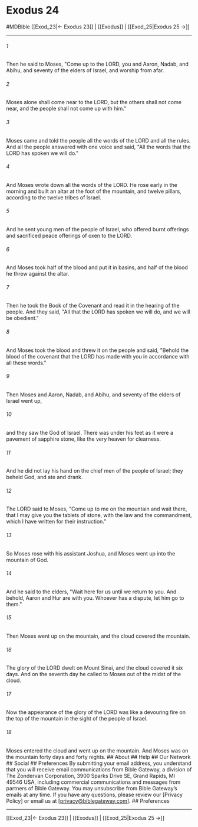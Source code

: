 # Exodus 24
#MDBible
[[Exod_23|← Exodus 23]] | [[Exodus]] | [[Exod_25|Exodus 25 →]]

***






###### 1 


Then he said to Moses, "Come up to the LORD, you and Aaron, Nadab, and Abihu, and seventy of the elders of Israel, and worship from afar. 





###### 2 


Moses alone shall come near to the LORD, but the others shall not come near, and the people shall not come up with him." 





###### 3 


Moses came and told the people all the words of the LORD and all the rules. And all the people answered with one voice and said, "All the words that the LORD has spoken we will do." 





###### 4 


And Moses wrote down all the words of the LORD. He rose early in the morning and built an altar at the foot of the mountain, and twelve pillars, according to the twelve tribes of Israel. 





###### 5 


And he sent young men of the people of Israel, who offered burnt offerings and sacrificed peace offerings of oxen to the LORD. 





###### 6 


And Moses took half of the blood and put it in basins, and half of the blood he threw against the altar. 





###### 7 


Then he took the Book of the Covenant and read it in the hearing of the people. And they said, "All that the LORD has spoken we will do, and we will be obedient." 





###### 8 


And Moses took the blood and threw it on the people and said, "Behold the blood of the covenant that the LORD has made with you in accordance with all these words." 





###### 9 


Then Moses and Aaron, Nadab, and Abihu, and seventy of the elders of Israel went up, 





###### 10 


and they saw the God of Israel. There was under his feet as it were a pavement of sapphire stone, like the very heaven for clearness. 





###### 11 


And he did not lay his hand on the chief men of the people of Israel; they beheld God, and ate and drank. 





###### 12 


The LORD said to Moses, "Come up to me on the mountain and wait there, that I may give you the tablets of stone, with the law and the commandment, which I have written for their instruction." 





###### 13 


So Moses rose with his assistant Joshua, and Moses went up into the mountain of God. 





###### 14 


And he said to the elders, "Wait here for us until we return to you. And behold, Aaron and Hur are with you. Whoever has a dispute, let him go to them." 





###### 15 


Then Moses went up on the mountain, and the cloud covered the mountain. 





###### 16 


The glory of the LORD dwelt on Mount Sinai, and the cloud covered it six days. And on the seventh day he called to Moses out of the midst of the cloud. 





###### 17 


Now the appearance of the glory of the LORD was like a devouring fire on the top of the mountain in the sight of the people of Israel. 





###### 18 


Moses entered the cloud and went up on the mountain. And Moses was on the mountain forty days and forty nights. ## About ## Help ## Our Network ## Social ## Preferences By submitting your email address, you understand that you will receive email communications from Bible Gateway, a division of The Zondervan Corporation, 3900 Sparks Drive SE, Grand Rapids, MI 49546 USA, including commercial communications and messages from partners of Bible Gateway. You may unsubscribe from Bible Gateway&rsquo;s emails at any time. If you have any questions, please review our [Privacy Policy] or email us at [privacy@biblegateway.com]. ## Preferences

***

[[Exod_23|← Exodus 23]] | [[Exodus]] | [[Exod_25|Exodus 25 →]]

